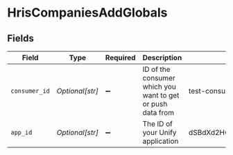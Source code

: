 # HrisCompaniesAddGlobals


## Fields

| Field                                                      | Type                                                       | Required                                                   | Description                                                | Example                                                    |
| ---------------------------------------------------------- | ---------------------------------------------------------- | ---------------------------------------------------------- | ---------------------------------------------------------- | ---------------------------------------------------------- |
| `consumer_id`                                              | *Optional[str]*                                            | :heavy_minus_sign:                                         | ID of the consumer which you want to get or push data from | test-consumer                                              |
| `app_id`                                                   | *Optional[str]*                                            | :heavy_minus_sign:                                         | The ID of your Unify application                           | dSBdXd2H6Mqwfg0atXHXYcysLJE9qyn1VwBtXHX                    |
